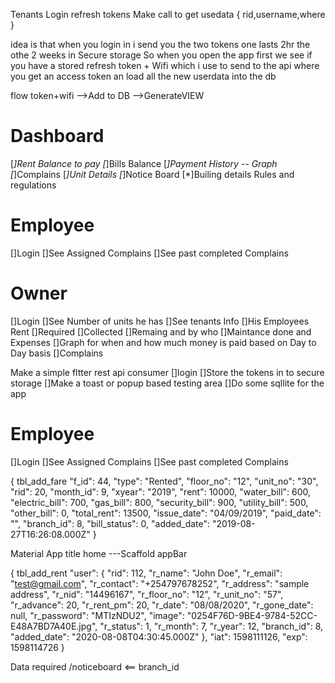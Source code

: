Tenants 
Login refresh tokens
Make call to get usedata
{
    rid,username,where
}



idea is that when you login in i send you the two tokens one lasts 2hr<Local Variable> the othe 2 weeks in Secure storage
So when you open the app first we see if you have a stored refresh token + Wifi
which i use to send to the api where you get an access token an load all the new userdata into the db

flow token+wifi -->Add to DB -->GenerateVIEW


# Dashboard
[*]Rent Balance to pay
[*]Bills Balance
[*]Payment History -- Graph
[*]Complains 
[*]Unit Details
[*]Notice Board
[*]Builing details Rules and regulations

# Employee
[]Login
[]See Assigned Complains
[]See past completed Complains

# Owner
[]Login
[]See Number of units he has
[]See tenants Info
[]His Employees
Rent
[]Required
[]Collected
[]Remaing and by who
[]Maintance done and Expenses
[]Graph for when and how much money is paid based on Day to Day basis
[]Complains



Make a simple fltter rest api consumer
[]login
[]Store the tokens in to secure storage
[]Make a toast or popup based testing area
[]Do some sqllite for the app


# Employee
[]Login
[]See Assigned Complains
[]See past completed Complains

{ tbl_add_fare
      "f_id": 44, 
      "type": "Rented",
      "floor_no": "12",
      "unit_no": "30",
      "rid": 20,
      "month_id": 9,
      "xyear": "2019",
      "rent": 10000,
      "water_bill": 600,
      "electric_bill": 700,
      "gas_bill": 800,
      "security_bill": 900,
      "utility_bill": 500,
      "other_bill": 0,
      "total_rent": 13500,
      "issue_date": "04/09/2019",
      "paid_date": "",
      "branch_id": 8,
      "bill_status": 0,
      "added_date": "2019-08-27T16:26:08.000Z"
    }




Material App
  title
  home ---Scaffold
            appBar







{ tbl_add_rent
  "user": {
    "rid": 112,
    "r_name": "John Doe",
    "r_email": "test@gmail.com",
    "r_contact": "+254797678252",
    "r_address": "sample address",
    "r_nid": "14496167",
    "r_floor_no": "12",
    "r_unit_no": "57",
    "r_advance": 20,
    "r_rent_pm": 20,
    "r_date": "08/08/2020",
    "r_gone_date": null,
    "r_password": "MTIzNDU2",
    "image": "0254F76D-9BE4-9784-52CC-E48A7BD7A40E.jpg",
    "r_status": 1,
    "r_month": 7,
    "r_year": 12,
    "branch_id": 8,
    "added_date": "2020-08-08T04:30:45.000Z"
  },
  "iat": 1598111126,
  "exp": 1598114726
}

Data required
/noticeboard <== branch_id